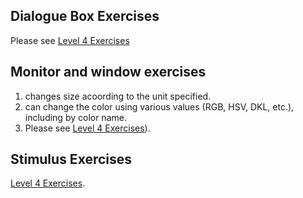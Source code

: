 ## Dialogue Box Exercises
Please see [Level 4 Exercises](https://github.com/MiguelSwampy/pscyh403/blob/main/Assignment6/Level%204%20Exercises)
## Monitor and window exercises
1. changes size acoording to the unit specified.
2. can change the color using various values (RGB, HSV, DKL, etc.), including by color name.
3. Please see [Level 4 Exercises](https://github.com/MiguelSwampy/pscyh403/blob/main/Assignment6/Level%204%20Exercises)).
## Stimulus Exercises
[Level 4 Exercises](https://github.com/MiguelSwampy/pscyh403/blob/main/Assignment6/Level%204%20Exercises).
